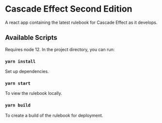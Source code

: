 # Cascade Effect Second Edition

A react app containing the latest rulebook for Cascade Effect as it develops.

## Available Scripts

Requires node 12. In the project directory, you can run:

### `yarn install`

Set up dependencies.

### `yarn start`

To view the rulebook locally.

### `yarn build`

To create a build of the rulebook for deployment.
